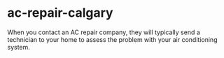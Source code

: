 # ac-repair-calgary
When you contact an AC repair company, they will typically send a technician to your home to assess the problem with your air conditioning system. 
